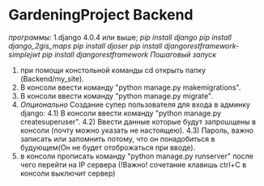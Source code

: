 # GardeningProject Backend
*программы:*
1.django 4.0.4 или выше;
*pip install django*
*pip install django_2gis_maps*
*pip install djoser*
*pip install djangorestframework-simplejwt*
*pip install djangorestframework*
*Пошаговый запуск*
1) при помощи констольной команды cd открыть папку (Backend/my_site).
2) В консоли ввести команду "python manage.py makemigrations".
3) В консоли ввести команду "python manage.py migrate".
4) *Опционально* Создание супер пользователя для входа в админку django:
4.1) В консоли ввести команду  "python manage.py createsuperuser".
4.2) Ввести данные которые будут запрошщены в консоли (почту можно указать не настоящею).
4.3) Пароль, важно записать или запомнить потому, что он понадобиться в будующем(Он не будет отоброжаться при вводе).
5) в консоли прописать команду "python manage.py runserver" после чего перейти на IP сервера (!Важно! сочетание клавишь ctrl+С в консоли выключит сервер) 



